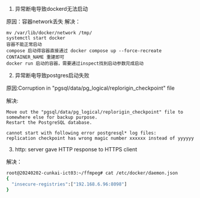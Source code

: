 1.  异常断电导致dockerd无法启动

原因：容器network丢失
解决：
```
mv /var/lib/docker/network /tmp/
systemctl start docker
容器不能正常启动
compose 启动得容器直接通过 docker compose up --force-recreate CONTAINER_NAME 重建即可
docker run 启动的容器，需要通过inspect找到启动参数完成启动
```

2.  异常断电导致postgres启动失败

原因:Corruption in "pgsql/data/pg_logical/replorigin_checkpoint" file

解决:
```
Move out the "pgsql/data/pg_logical/replorigin_checkpoint" file to somewhere else for backup purpose.  
Restart the PostgreSQL database.

cannot start with following error postgresql* log files:
replication checkpoint has wrong magic number xxxxxx instead of yyyyyy
```


3. http: server gave HTTP response to HTTPS client

解决：
```bash
root@20240202-cunkai-ict03:~/ffmpeg# cat /etc/docker/daemon.json 
{
  "insecure-registries":["192.168.6.96:8098"]
}
```